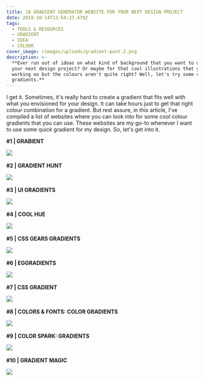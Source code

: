 ```yaml
---
title: 10 GRADIENT GENERATOR WEBSITE FOR YOUR NEXT DESIGN PROJECT
date: 2019-10-14T13:54:27.470Z
tags:
  - TOOLS & RESOURCES
  - GRADIENT
  - IDEA
  - COLOUR
cover_image: /images/uploads/gradient-post-2.png
description: >-
  **Ever run out of ideas on what kind of background that you want to use for
  your next design project? Or maybe for that cool illustrations that you're
  working on but the colours aren't quite right? Well, let's try some colour
  gradients.**
---
```

I get it. Sometimes, it's really hard to create a gradient that fits well with what you envisioned for your design. It can take hours just to get that right colour combination for a gradient. But rest assure, in this article, I've compiled a list of websites where you can look into for some cool colour gradients that you can use. These websites are my go-to whenever I want to use some quick gradient for my design. So, let's get into it.
&nbsp;

**\#1 | GRABIENT**

[![](/images/uploads/g-1.png)](https://www.grabient.com)
&nbsp;
&nbsp;

**\#2 | GRADIENT HUNT**

[![](/images/uploads/g-2.png)](https://gradienthunt.com)
&nbsp;
&nbsp;

**\#3 | UI GRADIENTS**

[![](/images/uploads/g-3.png)](https://uigradients.com/)
&nbsp;
&nbsp;

**\#4 | COOL HUE**

[![](/images/uploads/g-4.png)](https://webkul.github.io/coolhue/)
&nbsp;
&nbsp;

**\#5 | CSS GEARS GRADIENTS**

[![](/images/uploads/g-5.png)](https://gradients.cssgears.com)
&nbsp;
&nbsp;

**\#6 | EGGRADIENTS**

[![](/images/uploads/g-6.png)](https://www.eggradients.com)
&nbsp;
&nbsp;

**\#7 | CSS GRADIENT**

[![](/images/uploads/g-7.png)](https://cssgradient.io)
&nbsp;
&nbsp;

**\#8 | COLORS & FONTS: COLOR GRADIENTS**

[![](/images/uploads/g-8.png)](https://colorsandfonts.com/gradients.html)
&nbsp;
&nbsp;

**\#9 | COLOR SPARK: GRADIENTS**

[![](/images/uploads/g-9.png)](https://colorspark.app/gradients)
&nbsp;
&nbsp;

**\#10 | GRADIENT MAGIC**

[![](/images/uploads/g-10.png)](https://www.gradientmagic.com)
&nbsp;
